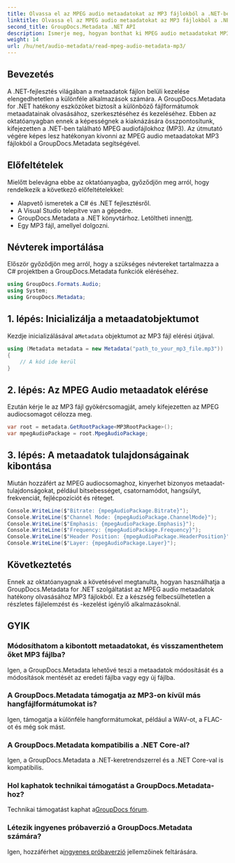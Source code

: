 ```yaml
---
title: Olvassa el az MPEG audio metaadatokat az MP3 fájlokból a .NET-ben
linktitle: Olvassa el az MPEG audio metaadatokat az MP3 fájlokból a .NET-ben
second_title: GroupDocs.Metadata .NET API
description: Ismerje meg, hogyan bonthat ki MPEG audio metaadatokat MP3-fájlokból a .NET-ben a GroupDocs.Metadata használatával. Növelje fájlelemzési képességeit.
weight: 14
url: /hu/net/audio-metadata/read-mpeg-audio-metadata-mp3/
---
```

## Bevezetés
A .NET-fejlesztés világában a metaadatok fájlon belüli kezelése elengedhetetlen a különféle alkalmazások számára. A GroupDocs.Metadata for .NET hatékony eszközöket biztosít a különböző fájlformátumok metaadatainak olvasásához, szerkesztéséhez és kezeléséhez. Ebben az oktatóanyagban ennek a képességnek a kiaknázására összpontosítunk, kifejezetten a .NET-ben található MPEG audiofájlokhoz (MP3). Az útmutató végére képes lesz hatékonyan kivonni az MPEG audio metaadatokat MP3 fájlokból a GroupDocs.Metadata segítségével.
## Előfeltételek
Mielőtt belevágna ebbe az oktatóanyagba, győződjön meg arról, hogy rendelkezik a következő előfeltételekkel:
- Alapvető ismeretek a C# és .NET fejlesztésről.
- A Visual Studio telepítve van a gépedre.
-  GroupDocs.Metadata a .NET könyvtárhoz. Letöltheti innen[itt](https://releases.groupdocs.com/metadata/net/).
- Egy MP3 fájl, amellyel dolgozni.
## Névterek importálása
Először győződjön meg arról, hogy a szükséges névtereket tartalmazza a C# projektben a GroupDocs.Metadata funkciók eléréséhez.
```csharp
using GroupDocs.Formats.Audio;
using System;
using GroupDocs.Metadata;
```
## 1. lépés: Inicializálja a metaadatobjektumot
 Kezdje inicializálásával a`Metadata` objektumot az MP3 fájl elérési útjával.
```csharp
using (Metadata metadata = new Metadata("path_to_your_mp3_file.mp3"))
{
    // A kód ide kerül
}
```
## 2. lépés: Az MPEG Audio metaadatok elérése
Ezután kérje le az MP3 fájl gyökércsomagját, amely kifejezetten az MPEG audiocsomagot célozza meg.
```csharp
var root = metadata.GetRootPackage<MP3RootPackage>();
var mpegAudioPackage = root.MpegAudioPackage;
```
## 3. lépés: A metaadatok tulajdonságainak kibontása
Miután hozzáfért az MPEG audiocsomaghoz, kinyerhet bizonyos metaadat-tulajdonságokat, például bitsebességet, csatornamódot, hangsúlyt, frekvenciát, fejlécpozíciót és réteget.
```csharp
Console.WriteLine($"Bitrate: {mpegAudioPackage.Bitrate}");
Console.WriteLine($"Channel Mode: {mpegAudioPackage.ChannelMode}");
Console.WriteLine($"Emphasis: {mpegAudioPackage.Emphasis}");
Console.WriteLine($"Frequency: {mpegAudioPackage.Frequency}");
Console.WriteLine($"Header Position: {mpegAudioPackage.HeaderPosition}");
Console.WriteLine($"Layer: {mpegAudioPackage.Layer}");
```
## Következtetés
Ennek az oktatóanyagnak a követésével megtanulta, hogyan használhatja a GroupDocs.Metadata for .NET szolgáltatást az MPEG audio metaadatok hatékony olvasásához MP3 fájlokból. Ez a készség felbecsülhetetlen a részletes fájlelemzést és -kezelést igénylő alkalmazásoknál.

## GYIK
### Módosíthatom a kibontott metaadatokat, és visszamenthetem őket MP3 fájlba?
Igen, a GroupDocs.Metadata lehetővé teszi a metaadatok módosítását és a módosítások mentését az eredeti fájlba vagy egy új fájlba.
### A GroupDocs.Metadata támogatja az MP3-on kívül más hangfájlformátumokat is?
Igen, támogatja a különféle hangformátumokat, például a WAV-ot, a FLAC-ot és még sok mást.
### A GroupDocs.Metadata kompatibilis a .NET Core-al?
Igen, a GroupDocs.Metadata a .NET-keretrendszerrel és a .NET Core-val is kompatibilis.
### Hol kaphatok technikai támogatást a GroupDocs.Metadata-hoz?
 Technikai támogatást kaphat a[GroupDocs fórum](https://forum.groupdocs.com/c/metadata/14).
### Létezik ingyenes próbaverzió a GroupDocs.Metadata számára?
 Igen, hozzáférhet a[ingyenes próbaverzió](https://releases.groupdocs.com/) jellemzőinek feltárására.